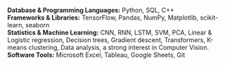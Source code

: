 <!---
Hey, I'm Levi. An aspiring Machine Learning Engineer.<br>
The best way to reach me is on discord: *Urenzu #3150*<br>
--->
**Database & Programming Languages:** Python, SQL, C++<br>
**Frameworks & Libraries:** TensorFlow, Pandas, NumPy, Matplotlib, scikit-learn, seaborn<br>
**Statistics & Machine Learning:** CNN, RNN, LSTM, SVM, PCA, Linear & Logistic regression, Decision trees, Gradient descent, Transformers, K-means clustering, Data analysis, a strong interest in Computer Vision. <br>
**Software Tools:** Microsoft Excel, Tableau, Google Sheets, Git<br>






